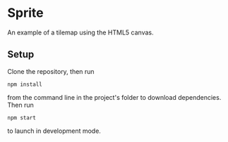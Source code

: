 # Sprite
An example of a tilemap using the HTML5 canvas.

## Setup
Clone the repository, then run

`npm install`

from the command line in the project's folder to download dependencies.  Then run  

`npm start`

to launch in development mode.
